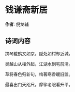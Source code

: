 # 钱谦斋新居

**作者**: 倪龙辅

## 诗词内容

携琴载鹤又如京，隠处如村却近城。

吴越山从楼外起，江湖水到宅前清。

草将春色归新句，梅著寒香暖旧盟。

最喜出门天咫尺，摩挲老眼看升平。

